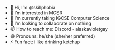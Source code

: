- 👋 Hi, I’m @skillphobia
- 👀 I’m interested in MCSR
- 🌱 I’m currently taking IGCSE Computer Science
- 💞️ I’m looking to collaborate on nothing
- 📫 How to reach me:
      Discord - alaskavioletgay
- 😄 Pronouns: he/she (she/her preferred)
- ⚡ Fun fact: i like drinking ketchup

<!---
skillphobia/skillphobia is a ✨ special ✨ repository because its `README.md` (this file) appears on your GitHub profile.
You can click the Preview link to take a look at your changes.
--->
